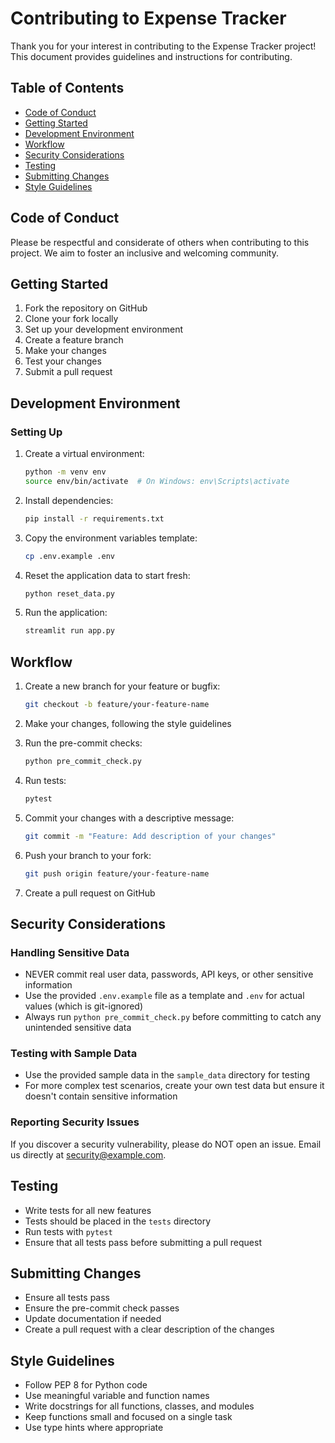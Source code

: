 # Contributing to Expense Tracker

Thank you for your interest in contributing to the Expense Tracker project! This document provides guidelines and instructions for contributing.

## Table of Contents

- [Code of Conduct](#code-of-conduct)
- [Getting Started](#getting-started)
- [Development Environment](#development-environment)
- [Workflow](#workflow)
- [Security Considerations](#security-considerations)
- [Testing](#testing)
- [Submitting Changes](#submitting-changes)
- [Style Guidelines](#style-guidelines)

## Code of Conduct

Please be respectful and considerate of others when contributing to this project. We aim to foster an inclusive and welcoming community.

## Getting Started

1. Fork the repository on GitHub
2. Clone your fork locally
3. Set up your development environment
4. Create a feature branch
5. Make your changes
6. Test your changes
7. Submit a pull request

## Development Environment

### Setting Up

1. Create a virtual environment:
   ```bash
   python -m venv env
   source env/bin/activate  # On Windows: env\Scripts\activate
   ```

2. Install dependencies:
   ```bash
   pip install -r requirements.txt
   ```

3. Copy the environment variables template:
   ```bash
   cp .env.example .env
   ```

4. Reset the application data to start fresh:
   ```bash
   python reset_data.py
   ```

5. Run the application:
   ```bash
   streamlit run app.py
   ```

## Workflow

1. Create a new branch for your feature or bugfix:
   ```bash
   git checkout -b feature/your-feature-name
   ```

2. Make your changes, following the style guidelines

3. Run the pre-commit checks:
   ```bash
   python pre_commit_check.py
   ```

4. Run tests:
   ```bash
   pytest
   ```

5. Commit your changes with a descriptive message:
   ```bash
   git commit -m "Feature: Add description of your changes"
   ```

6. Push your branch to your fork:
   ```bash
   git push origin feature/your-feature-name
   ```

7. Create a pull request on GitHub

## Security Considerations

### Handling Sensitive Data

- NEVER commit real user data, passwords, API keys, or other sensitive information
- Use the provided `.env.example` file as a template and `.env` for actual values (which is git-ignored)
- Always run `python pre_commit_check.py` before committing to catch any unintended sensitive data

### Testing with Sample Data

- Use the provided sample data in the `sample_data` directory for testing
- For more complex test scenarios, create your own test data but ensure it doesn't contain sensitive information

### Reporting Security Issues

If you discover a security vulnerability, please do NOT open an issue. Email us directly at [security@example.com](mailto:security@example.com).

## Testing

- Write tests for all new features
- Tests should be placed in the `tests` directory
- Run tests with `pytest`
- Ensure that all tests pass before submitting a pull request

## Submitting Changes

- Ensure all tests pass
- Ensure the pre-commit check passes
- Update documentation if needed
- Create a pull request with a clear description of the changes

## Style Guidelines

- Follow PEP 8 for Python code
- Use meaningful variable and function names
- Write docstrings for all functions, classes, and modules
- Keep functions small and focused on a single task
- Use type hints where appropriate
